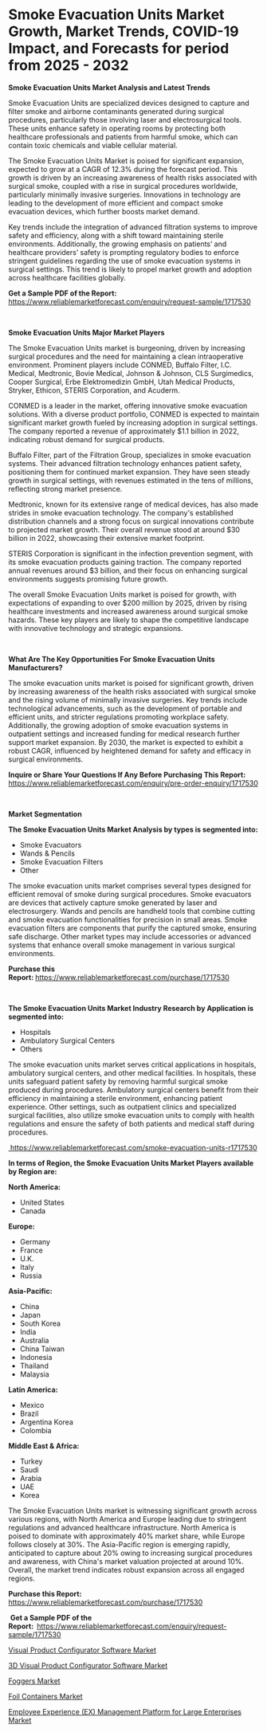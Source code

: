 <p><h1>Smoke Evacuation Units Market Growth, Market Trends, COVID-19 Impact, and Forecasts for period from 2025 - 2032</h1></p><p><strong>Smoke Evacuation Units Market Analysis and Latest Trends</strong></p>
<p><p>Smoke Evacuation Units are specialized devices designed to capture and filter smoke and airborne contaminants generated during surgical procedures, particularly those involving laser and electrosurgical tools. These units enhance safety in operating rooms by protecting both healthcare professionals and patients from harmful smoke, which can contain toxic chemicals and viable cellular material.</p><p>The Smoke Evacuation Units Market is poised for significant expansion, expected to grow at a CAGR of 12.3% during the forecast period. This growth is driven by an increasing awareness of health risks associated with surgical smoke, coupled with a rise in surgical procedures worldwide, particularly minimally invasive surgeries. Innovations in technology are leading to the development of more efficient and compact smoke evacuation devices, which further boosts market demand. </p><p>Key trends include the integration of advanced filtration systems to improve safety and efficiency, along with a shift toward maintaining sterile environments. Additionally, the growing emphasis on patients’ and healthcare providers’ safety is prompting regulatory bodies to enforce stringent guidelines regarding the use of smoke evacuation systems in surgical settings. This trend is likely to propel market growth and adoption across healthcare facilities globally.</p></p>
<p><strong>Get a Sample PDF of the Report:&nbsp;</strong> <a href="https://www.reliablemarketforecast.com/enquiry/request-sample/1717530?utm_campaign=1833&utm_medium=2&utm_source=Github&utm_content=ia&utm_term=25032025&utm_id=smoke-evacuation-units">https://www.reliablemarketforecast.com/enquiry/request-sample/1717530</a></p>
<p>&nbsp;</p>
<p><strong>Smoke Evacuation Units Major Market Players</strong></p>
<p><p>The Smoke Evacuation Units market is burgeoning, driven by increasing surgical procedures and the need for maintaining a clean intraoperative environment. Prominent players include CONMED, Buffalo Filter, I.C. Medical, Medtronic, Bovie Medical, Johnson & Johnson, CLS Surgimedics, Cooper Surgical, Erbe Elektromedizin GmbH, Utah Medical Products, Stryker, Ethicon, STERIS Corporation, and Acuderm. </p><p>CONMED is a leader in the market, offering innovative smoke evacuation solutions. With a diverse product portfolio, CONMED is expected to maintain significant market growth fueled by increasing adoption in surgical settings. The company reported a revenue of approximately $1.1 billion in 2022, indicating robust demand for surgical products.</p><p>Buffalo Filter, part of the Filtration Group, specializes in smoke evacuation systems. Their advanced filtration technology enhances patient safety, positioning them for continued market expansion. They have seen steady growth in surgical settings, with revenues estimated in the tens of millions, reflecting strong market presence.</p><p>Medtronic, known for its extensive range of medical devices, has also made strides in smoke evacuation technology. The company's established distribution channels and a strong focus on surgical innovations contribute to projected market growth. Their overall revenue stood at around $30 billion in 2022, showcasing their extensive market footprint.</p><p>STERIS Corporation is significant in the infection prevention segment, with its smoke evacuation products gaining traction. The company reported annual revenues around $3 billion, and their focus on enhancing surgical environments suggests promising future growth.</p><p>The overall Smoke Evacuation Units market is poised for growth, with expectations of expanding to over $200 million by 2025, driven by rising healthcare investments and increased awareness around surgical smoke hazards. These key players are likely to shape the competitive landscape with innovative technology and strategic expansions.</p></p>
<p>&nbsp;</p>
<p><strong>What Are The Key Opportunities For Smoke Evacuation Units Manufacturers?</strong></p>
<p><p>The smoke evacuation units market is poised for significant growth, driven by increasing awareness of the health risks associated with surgical smoke and the rising volume of minimally invasive surgeries. Key trends include technological advancements, such as the development of portable and efficient units, and stricter regulations promoting workplace safety. Additionally, the growing adoption of smoke evacuation systems in outpatient settings and increased funding for medical research further support market expansion. By 2030, the market is expected to exhibit a robust CAGR, influenced by heightened demand for safety and efficacy in surgical environments.</p></p>
<p><strong>Inquire or Share Your Questions If Any Before Purchasing This Report:</strong> <a href="https://www.reliablemarketforecast.com/enquiry/pre-order-enquiry/1717530?utm_campaign=1833&utm_medium=2&utm_source=Github&utm_content=ia&utm_term=25032025&utm_id=smoke-evacuation-units">https://www.reliablemarketforecast.com/enquiry/pre-order-enquiry/1717530</a></p>
<p>&nbsp;</p>
<p><strong>Market Segmentation</strong></p>
<p><strong>The Smoke Evacuation Units Market Analysis by types is segmented into:</strong></p>
<p><ul><li>Smoke Evacuators</li><li>Wands & Pencils</li><li>Smoke Evacuation Filters</li><li>Other</li></ul></p>
<p><p>The smoke evacuation units market comprises several types designed for efficient removal of smoke during surgical procedures. Smoke evacuators are devices that actively capture smoke generated by laser and electrosurgery. Wands and pencils are handheld tools that combine cutting and smoke evacuation functionalities for precision in small areas. Smoke evacuation filters are components that purify the captured smoke, ensuring safe discharge. Other market types may include accessories or advanced systems that enhance overall smoke management in various surgical environments.</p></p>
<p><strong>Purchase this Report:&nbsp;</strong><a href="https://www.reliablemarketforecast.com/purchase/1717530?utm_campaign=1833&utm_medium=2&utm_source=Github&utm_content=ia&utm_term=25032025&utm_id=smoke-evacuation-units">https://www.reliablemarketforecast.com/purchase/1717530</a></p>
<p>&nbsp;</p>
<p><strong>The Smoke Evacuation Units Market Industry Research by Application is segmented into:</strong></p>
<p><ul><li>Hospitals</li><li>Ambulatory Surgical Centers</li><li>Others</li></ul></p>
<p><p>The smoke evacuation units market serves critical applications in hospitals, ambulatory surgical centers, and other medical facilities. In hospitals, these units safeguard patient safety by removing harmful surgical smoke produced during procedures. Ambulatory surgical centers benefit from their efficiency in maintaining a sterile environment, enhancing patient experience. Other settings, such as outpatient clinics and specialized surgical facilities, also utilize smoke evacuation units to comply with health regulations and ensure the safety of both patients and medical staff during procedures.</p></p>
<p><a href="https://www.reliablemarketforecast.com/smoke-evacuation-units-r1717530?utm_campaign=1833&utm_medium=2&utm_source=Github&utm_content=ia&utm_term=25032025&utm_id=smoke-evacuation-units">&nbsp;https://www.reliablemarketforecast.com/smoke-evacuation-units-r1717530</a></p>
<p><strong>In terms of Region, the Smoke Evacuation Units Market Players available by Region are:</strong></p>
<p>
    <p> <strong> North America: </strong>
        <ul>
            <li>United States</li>
            <li>Canada</li>
        </ul>
        </p> 
    <p> <strong> Europe: </strong>
        <ul>
            <li>Germany</li>
            <li>France</li>
            <li>U.K.</li>
            <li>Italy</li>
            <li>Russia</li>
        </ul>
        </p> 
    <p> <strong> Asia-Pacific: </strong>
        <ul>
            <li>China</li>
            <li>Japan</li>
            <li>South Korea</li>
            <li>India</li>
            <li>Australia</li>
            <li>China Taiwan</li>
            <li>Indonesia</li>
            <li>Thailand</li>
            <li>Malaysia</li>
        </ul>
        </p> 
    <p> <strong> Latin America: </strong>
        <ul>
            <li>Mexico</li>
            <li>Brazil</li>
            <li>Argentina Korea</li>
            <li>Colombia</li>
        </ul>
        </p> 
    <p> <strong> Middle East & Africa: </strong>
        <ul>
            <li>Turkey</li>
            <li>Saudi</li>
            <li>Arabia</li>
            <li>UAE</li>
            <li>Korea</li>
        </ul>
    </p>
    </p>
<p><p>The Smoke Evacuation Units market is witnessing significant growth across various regions, with North America and Europe leading due to stringent regulations and advanced healthcare infrastructure. North America is poised to dominate with approximately 40% market share, while Europe follows closely at 30%. The Asia-Pacific region is emerging rapidly, anticipated to capture about 20% owing to increasing surgical procedures and awareness, with China's market valuation projected at around 10%. Overall, the market trend indicates robust expansion across all engaged regions.</p></p>
<p><strong>Purchase this Report: </strong><a href="https://www.reliablemarketforecast.com/purchase/1717530?utm_campaign=1833&utm_medium=2&utm_source=Github&utm_content=ia&utm_term=25032025&utm_id=smoke-evacuation-units">https://www.reliablemarketforecast.com/purchase/1717530</a></p>
<p>&nbsp;<strong>Get a Sample PDF of the Report:&nbsp;&nbsp;</strong><a href="https://www.reliablemarketforecast.com/enquiry/request-sample/1717530?utm_campaign=1833&utm_medium=2&utm_source=Github&utm_content=ia&utm_term=25032025&utm_id=smoke-evacuation-units">https://www.reliablemarketforecast.com/enquiry/request-sample/1717530</a></p>
<p><strong></strong></p>
<p><p><a href="https://github.com/marrahcerpas05/Market-Research-Report-List-1/blob/main/visual-product-configurator-software-market.md?utm_campaign=1833&utm_medium=2&utm_source=Github&utm_content=ia&utm_term=25032025&utm_id=smoke-evacuation-units">Visual Product Configurator Software Market</a></p><p><a href="https://github.com/dichkotuanny/Market-Research-Report-List-1/blob/main/3d-visual-product-configurator-software-market.md?utm_campaign=1833&utm_medium=2&utm_source=Github&utm_content=ia&utm_term=25032025&utm_id=smoke-evacuation-units">3D Visual Product Configurator Software Market</a></p><p><a href="https://github.com/dandatesha7q/Market-Research-Report-List-1/blob/main/foggers-market.md?utm_campaign=1833&utm_medium=2&utm_source=Github&utm_content=ia&utm_term=25032025&utm_id=smoke-evacuation-units">Foggers Market</a></p><p><a href="https://github.com/rullihipes6h/Market-Research-Report-List-1/blob/main/foil-containers-market.md?utm_campaign=1833&utm_medium=2&utm_source=Github&utm_content=ia&utm_term=25032025&utm_id=smoke-evacuation-units">Foil Containers Market</a></p><p><a href="https://github.com/rojannovarwd/Market-Research-Report-List-1/blob/main/employee-experience-ex-management-platform-for-large-enterprises-market.md?utm_campaign=1833&utm_medium=2&utm_source=Github&utm_content=ia&utm_term=25032025&utm_id=smoke-evacuation-units">Employee Experience (EX) Management Platform for Large Enterprises Market</a></p></p>